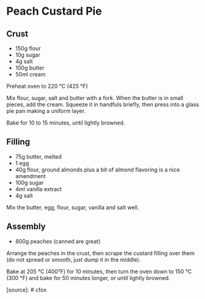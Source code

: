 Peach Custard Pie
=================

Crust
-----

- 150g flour
- 10g sugar
- 4g salt
- 100g butter
- 50ml cream

Preheat oven to 220 °C (425 °F)

Mix flour, sugar, salt and butter with a fork. When the butter is in small pieces, add the cream. Squeeze it in handfuls briefly, then press into a glass pie pan making a uniform layer.

Bake for 10 to 15 minutes, until lightly browned.

Filling
-------

- 75g butter, melted
- 1 egg
- 40g flour, ground almonds plus a bit of almond flavoring is a nice amendment
- 100g sugar
- 4ml vanilla extract
- 4g salt

Mix the butter, egg, flour, sugar, vanilla and salt well.



## Assembly

- 800g peaches (canned are great)

Arrange the peaches in the crust, then scrape the custard filling over them (do not spread or smooth, just dump it in the middle).

Bake at 205 °C (400°F) for 10 minutes, then turn the oven down to 150 °C (300 °F) and bake for 50 minutes longer, or until lightly browned.

[source]: # cfox